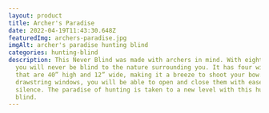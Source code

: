 ```yaml
---
layout: product
title: Archer's Paradise
date: 2022-04-19T11:43:30.648Z
featuredImg: archers-paradise.jpg
imgAlt: archer's paradise hunting blind
categories: hunting-blind
description: This Never Blind was made with archers in mind. With eight windows,
  you will never be blind to the nature surrounding you. It has four windows
  that are 40” high and 12” wide, making it a breeze to shoot your bow. With
  drawstring windows, you will be able to open and close them with ease and
  silence. The paradise of hunting is taken to a new level with this hunting
  blind.
---
```

